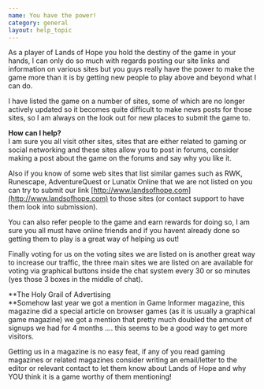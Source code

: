 ```yaml
---
name: You have the power!
category: general
layout: help_topic
---
```

As a player of Lands of Hope you hold the destiny of the game in your hands, I can only do so much with regards posting our site links and information on various sites but you guys really have the power to make the game more than it is by getting new people to play above and beyond what I can do.

I have listed the game on a number of sites, some of which are no longer actively updated so it becomes quite difficult to make news posts for those sites, so I am always on the look out for new places to submit the game to.

**How can I help?**  
I am sure you all visit other sites, sites that are either related to gaming or social networking and these sites allow you to post in forums, consider making a post about the game on the forums and say why you like it.

Also if you know of some web sites that list similar games such as RWK, Runescape, AdventureQuest or Lunatix Online that we are not listed on you can try to submit our link [http://www.landsofhope.com](http://www.landsofhope.com) to those sites (or contact support to have them look into submission).

You can also refer people to the game and earn rewards for doing so, I am sure you all must have online friends and if you havent already done so getting them to play is a great way of helping us out!

Finally voting for us on the voting sites we are listed on is another great way to increase our traffic, the three main sites we are listed on are available for voting via graphical buttons inside the chat system every 30 or so minutes (yes those 3 boxes in the middle of chat).

**The Holy Grail of Advertising  
**Somehow last year we got a mention in Game Informer magazine, this magazine did a special article on browser games (as it is usually a graphical game magazine) we got a mention that pretty much doubled the amount of signups we had for 4 months .... this seems to be a good way to get more visitors.

Getting us in a magazine is no easy feat, if any of you read gaming magazines or related magazines consider writing an email/letter to the editor or relevant contact to let them know about Lands of Hope and why YOU think it is a game worthy of them mentioning!